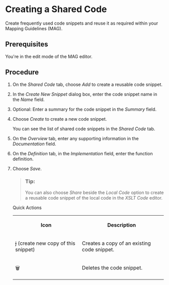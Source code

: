 <!-- loioe951f66397694d89876fee681b9717ee -->

<link rel="stylesheet" type="text/css" href="../css/sap-icons.css"/>

# Creating a Shared Code

Create frequently used code snippets and reuse it as required within your Mapping Guidelines \(MAG\).



<a name="loioe951f66397694d89876fee681b9717ee__prereq_w4n_spn_d4b"/>

## Prerequisites

You're in the edit mode of the MAG editor.



## Procedure

1.  On the *Shared Code* tab, choose *Add* to create a reusable code snippet.

2.  In the *Create New Snippet* dialog box, enter the code snippet name in the *Name* field.

3.  Optional: Enter a summary for the code snippet in the *Summary* field.

4.  Choose *Create* to create a new code snippet.

    You can see the list of shared code snippets in the *Shared Code* tab.

5.  On the *Overview* tab, enter any supporting information in the *Documentation* field.

6.  On the *Definition* tab, in the *Implementation* field, enter the function definition.

7.  Choose *Save*.

    > ### Tip:  
    > You can also choose *Share* beside the *Local Code* option to create a reusable code snippet of the local code in the *XSLT Code* editor.

    <a name="loioe951f66397694d89876fee681b9717ee__table_myb_qtg_wnb"/>Quick Actions


    <table>
    <tr>
    <th valign="top">

    Icon


    
    </th>
    <th valign="top">

    Description


    
    </th>
    </tr>
    <tr>
    <td valign="top">

    <span class="SAP-icons"></span> \(create new copy of this snippet\)


    
    </td>
    <td valign="top">

    Creates a copy of an existing code snippet.


    
    </td>
    </tr>
    <tr>
    <td valign="top">

    :wastebasket:


    
    </td>
    <td valign="top">

    Deletes the code snippet.


    
    </td>
    </tr>
    </table>
    

